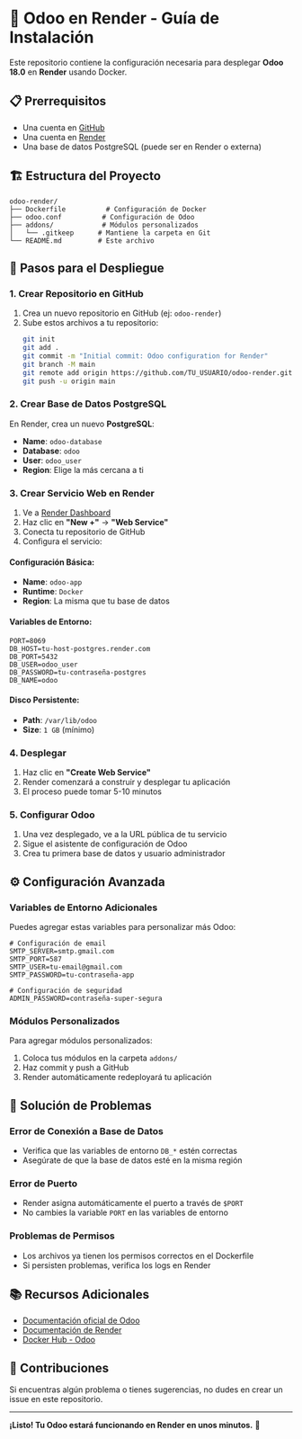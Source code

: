 # 🚀 Odoo en Render - Guía de Instalación

Este repositorio contiene la configuración necesaria para desplegar **Odoo 18.0** en **Render** usando Docker.

## 📋 Prerrequisitos

- Una cuenta en [GitHub](https://github.com)
- Una cuenta en [Render](https://render.com)
- Una base de datos PostgreSQL (puede ser en Render o externa)

## 🏗️ Estructura del Proyecto

```
odoo-render/
├── Dockerfile          # Configuración de Docker
├── odoo.conf          # Configuración de Odoo
├── addons/            # Módulos personalizados
│   └── .gitkeep      # Mantiene la carpeta en Git
└── README.md         # Este archivo
```

## 🚀 Pasos para el Despliegue

### 1. Crear Repositorio en GitHub

1. Crea un nuevo repositorio en GitHub (ej: `odoo-render`)
2. Sube estos archivos a tu repositorio:
   ```bash
   git init
   git add .
   git commit -m "Initial commit: Odoo configuration for Render"
   git branch -M main
   git remote add origin https://github.com/TU_USUARIO/odoo-render.git
   git push -u origin main
   ```

### 2. Crear Base de Datos PostgreSQL

En Render, crea un nuevo **PostgreSQL**:
- **Name**: `odoo-database`
- **Database**: `odoo`
- **User**: `odoo_user`
- **Region**: Elige la más cercana a ti

### 3. Crear Servicio Web en Render

1. Ve a [Render Dashboard](https://dashboard.render.com)
2. Haz clic en **"New +"** → **"Web Service"**
3. Conecta tu repositorio de GitHub
4. Configura el servicio:

#### Configuración Básica:
- **Name**: `odoo-app`
- **Runtime**: `Docker`
- **Region**: La misma que tu base de datos

#### Variables de Entorno:
```
PORT=8069
DB_HOST=tu-host-postgres.render.com
DB_PORT=5432
DB_USER=odoo_user
DB_PASSWORD=tu-contraseña-postgres
DB_NAME=odoo
```

#### Disco Persistente:
- **Path**: `/var/lib/odoo`
- **Size**: `1 GB` (mínimo)

### 4. Desplegar

1. Haz clic en **"Create Web Service"**
2. Render comenzará a construir y desplegar tu aplicación
3. El proceso puede tomar 5-10 minutos

### 5. Configurar Odoo

1. Una vez desplegado, ve a la URL pública de tu servicio
2. Sigue el asistente de configuración de Odoo
3. Crea tu primera base de datos y usuario administrador

## ⚙️ Configuración Avanzada

### Variables de Entorno Adicionales

Puedes agregar estas variables para personalizar más Odoo:

```
# Configuración de email
SMTP_SERVER=smtp.gmail.com
SMTP_PORT=587
SMTP_USER=tu-email@gmail.com
SMTP_PASSWORD=tu-contraseña-app

# Configuración de seguridad
ADMIN_PASSWORD=contraseña-super-segura
```

### Módulos Personalizados

Para agregar módulos personalizados:

1. Coloca tus módulos en la carpeta `addons/`
2. Haz commit y push a GitHub
3. Render automáticamente redeployará tu aplicación

## 🔧 Solución de Problemas

### Error de Conexión a Base de Datos
- Verifica que las variables de entorno `DB_*` estén correctas
- Asegúrate de que la base de datos esté en la misma región

### Error de Puerto
- Render asigna automáticamente el puerto a través de `$PORT`
- No cambies la variable `PORT` en las variables de entorno

### Problemas de Permisos
- Los archivos ya tienen los permisos correctos en el Dockerfile
- Si persisten problemas, verifica los logs en Render

## 📚 Recursos Adicionales

- [Documentación oficial de Odoo](https://www.odoo.com/documentation/18.0/)
- [Documentación de Render](https://render.com/docs)
- [Docker Hub - Odoo](https://hub.docker.com/_/odoo)

## 🤝 Contribuciones

Si encuentras algún problema o tienes sugerencias, no dudes en crear un issue en este repositorio.

---

**¡Listo! Tu Odoo estará funcionando en Render en unos minutos.** 🎉
